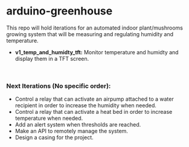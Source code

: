 # arduino-greenhouse

This repo will hold iterations for an automated indoor plant/mushrooms growing system that will be measuring and regulating humidity and temperature. 

 - **v1_temp_and_humidty_tft:** Monitor temperature and humidty and display them in a TFT screen.

<br>

### Next Iterations (No specific order):
- Control a relay that can activate an airpump attached to a water recipient in order to increase the humidity when needed.
- Control a relay that can activate a heat bed in order to increase temperature when needed.
- Add an alert system when thresholds are reached.
- Make an API to remotely manage the system.
- Design a casing for the project.
